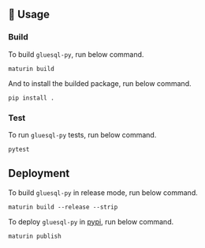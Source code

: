## 🚴 Usage

### Build

To build `gluesql-py`, run below command.

```
maturin build
```

And to install the builded package, run below command.

```
pip install .
```

### Test

To run `gluesql-py` tests, run below command.

```
pytest
```

## Deployment

To build `gluesql-py` in release mode, run below command.

```
maturin build --release --strip
```

To deploy `gluesql-py` in [pypi](https://pypi.org/), run below command.

```
maturin publish
```
